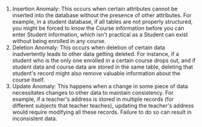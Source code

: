 1. Insertion Anomaly: This occurs when certain attributes cannot be inserted into the database without the presence of other attributes. For example, in a student database, if all tables are not properly structured, you might be forced to know the Course information before you can enter Student information, which isn't practical as a Student can exist without being enrolled in any course.
2. Deletion Anomaly: This occurs when deletion of certain data inadvertently leads to other data getting deleted. For instance, if a student who is the only one enrolled in a certain course drops out, and if student data and course data are stored in the same table, deleting that student's record might also remove valuable information about the course itself.
3. Update Anomaly: This happens when a change in some piece of data necessitates changes to other data to maintain consistency. For example, if a teacher's address is stored in multiple records (for different subjects that teacher teaches), updating the teacher's address would require modifying all these records. Failure to do so can result in inconsistent data.